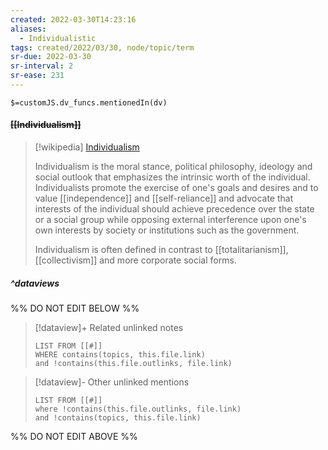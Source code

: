 ```yaml
---
created: 2022-03-30T14:23:16 
aliases:
  - Individualistic
tags: created/2022/03/30, node/topic/term
sr-due: 2022-03-30
sr-interval: 2
sr-ease: 231
---
```

`$=customJS.dv_funcs.mentionedIn(dv)`

#### <s class="topic-title">[[Individualism]]</s>

> [!wikipedia] [Individualism](https://en.wikipedia.org/wiki/Individualism)
> 
> Individualism is the moral stance, political philosophy, ideology and social outlook that emphasizes the intrinsic worth of the individual.  Individualists promote the exercise of one's goals and desires and to value [[independence]] and [[self-reliance]] and advocate that interests of the individual should achieve precedence over the state or a social group while opposing external interference upon one's own interests by society or institutions such as the government.
> 
> Individualism is often defined in contrast to [[totalitarianism]], [[collectivism]] and more corporate social forms.
> 


##### ^dataviews

%% DO NOT EDIT BELOW %%
> [!dataview]+ Related unlinked notes
> ```dataview
> LIST FROM [[#]]
> WHERE contains(topics, this.file.link)
> and !contains(this.file.outlinks, file.link)
> ```
 
> [!dataview]- Other unlinked mentions
> ```dataview
> LIST FROM [[#]]
> where !contains(this.file.outlinks, file.link)
> and !contains(topics, this.file.link)
> ```

%% DO NOT EDIT ABOVE %%
